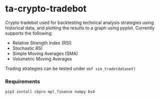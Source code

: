 # ta-crypto-tradebot

Crypto tradebot used for backtesting technical analysis strategies using historical data, and plotting the results to a graph using pyplot. Currently supports the following: 

* Relative Strength Index (RSI)
* Stochastic RSI
* Simple Moving Averages (SMA)
* Volumetric Moving Averages

Trading strategies can be tested under `def sim_trade(dataset)`

### Requirements
`pip3 install cbpro mpl_finance numpy bs4`
